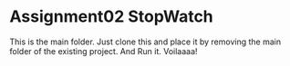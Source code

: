 # Assignment02 StopWatch
This is the main folder. Just clone this and place it by removing the main folder of the existing project. And Run it. Voilaaaa!
